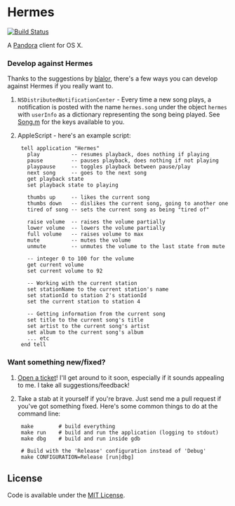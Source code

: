 Hermes
======

[![Build Status](https://travis-ci.org/winny-/hermes.svg?branch=master)](https://travis-ci.org/winny-/hermes)

A [Pandora](http://www.pandora.com) client for OS X.

### Develop against Hermes

Thanks to the suggestions by [blalor](https://github.com/blalor), there's a few
ways you can develop against Hermes if you really want to.

1. `NSDistributedNotificationCenter` - Every time a new song plays, a
   notification is posted with the name `hermes.song` under the object `hermes`
   with `userInfo` as a dictionary representing the song being played. See
   [Song.m](https://github.com/alexcrichton/hermes/blob/master/Classes/Pandora/Song.m#L40)
   for the keys available to you.

2. AppleScript - here's an example script:

        tell application "Hermes"
          play          -- resumes playback, does nothing if playing
          pause         -- pauses playback, does nothing if not playing
          playpause     -- toggles playback between pause/play
          next song     -- goes to the next song
          get playback state
          set playback state to playing

          thumbs up     -- likes the current song
          thumbs down   -- dislikes the current song, going to another one
          tired of song -- sets the current song as being "tired of"

          raise volume  -- raises the volume partially
          lower volume  -- lowers the volume partially
          full volume   -- raises volume to max
          mute          -- mutes the volume
          unmute        -- unmutes the volume to the last state from mute

          -- integer 0 to 100 for the volume
          get current volume
          set current volume to 92

          -- Working with the current station
          set stationName to the current station's name
          set stationId to station 2's stationId
          set the current station to station 4

          -- Getting information from the current song
          set title to the current song's title
          set artist to the current song's artist
          set album to the current song's album
          ... etc
        end tell

### Want something new/fixed?

1. [Open a ticket](https://github.com/alexcrichton/hermes/issues)! I'll get
   around to it soon, especially if it sounds appealing to me. I take all
   suggestions/feedback!

2. Take a stab at it yourself if you're brave. Just send me a pull request if
   you've got something fixed. Here's some common things to do at the command
   line:

        make        # build everything
        make run    # build and run the application (logging to stdout)
        make dbg    # build and run inside gdb

        # Build with the 'Release' configuration instead of 'Debug'
        make CONFIGURATION=Release [run|dbg]

## License

Code is available under the [MIT
License](https://github.com/alexcrichton/hermes/blob/master/LICENSE).
